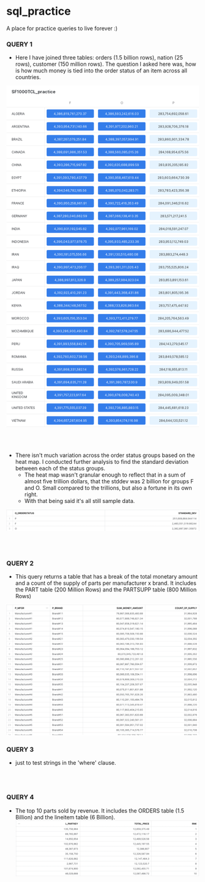 # sql_practice
A place for practice queries to live forever :)


### QUERY 1

* Here I have joined three tables: orders (1.5 billion rows), nation (25 rows), customer (150 million rows). The question I asked here was, how is how much money is tied into the order status of an item across all countries. 


![query_1_heatmap](/resources/query_1_heatmap.png)

<br></br>

* There isn't much variation across the order status groups based on the heat map. I conducted further analysis to find the standard deviation between each of the status groups.
    * The heat map wasn't granular enough to reflect that in a sum of almost five trillion dollars, that the stddev was 2 billion for groups F and O. Small compared to the trillions, but also a fortune in its own right. 
    * With that being said it's all still sample data. 

![query_1_heatmap](/resources/query_1_stddev.png)


<br></br>


### QUERY 2
* This query returns a table that has a break of the total monetary amount and a count of the supply of parts per manufacturer x brand. It includes the PART table (200 Million Rows) and the PARTSUPP table (800 Million Rows)

![query_1_heatmap](/resources/query_2_screenshot.png)

### QUERY 3
* just to test strings in the 'where' clause. 

<br></br>


### QUERY 4
* The top 10 parts sold by revenue. It includes the ORDERS table (1.5 Billion) and the lineitem table (6 Billion).
![query_1_heatmap](/resources/query_4_ss.png)
